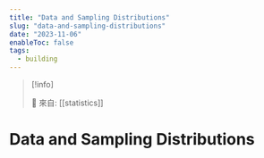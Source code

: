 ```yaml
---
title: "Data and Sampling Distributions"
slug: "data-and-sampling-distributions"
date: "2023-11-06"
enableToc: false
tags:
  - building
---
```


> [!info]
>
> 🌱 來自: [[statistics]]

# Data and Sampling Distributions


